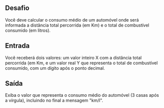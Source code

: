 ## Desafio

 Você deve calcular o consumo médio de um automóvel onde será informada a
distância total percorrida (em Km) e o total de combustível consumido
(em litros).

## Entrada

Você receberá dois valores: um valor inteiro X com a distância total percorrida
(em Km, e um valor real Y que representa o total de combustível consumido, com
um dígito após o ponto decimal.

## Saída

Exiba o valor que representa o consumo médio do automóvel (3 casas após a
vírgula), incluindo no final a mensagem "km/l". 